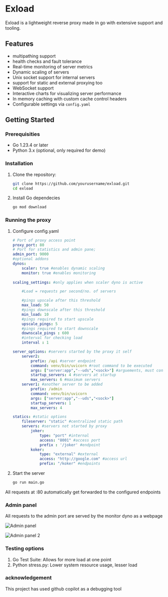 # Exload

Exload is a lightweight reverse proxy made in go with extensive support and tooling.

## Features

- multipathing support
- health checks and fault tolerance
- Real-time monitoring of server metrics
- Dynamic scaling of servers
- Unix socket support for internal servers
- support for static and external proxying too
- WebSocket support
- Interactive charts for visualizing server performance
- In memory caching with custom cache control headers
- Configurable settings via `config.yaml`

## Getting Started

### Prerequisities

- Go 1.23.4 or later
- Python 3.x (optional, only required for demo)

### Installation 

1. Clone the repository:    
     ```sh
    git clone https://github.com/yourusername/exload.git
    cd exload
    ```

2. Install Go dependecies
    ```sh
    go mod download
    ```

### Running the proxy

1. Configure config.yaml 

    ``` yaml
    # Port of proxy access point
    proxy_port: 80
    # Port for statistics and admin pane; 
    admin_port: 9000
    #optional addons
    dynos: 
        scaler: true #enables dynamic scaling
        monitor: true #enables monitoring
  
    scaling_settings: #only applies when scaler dyno is active

        #Load = requests per second/no. of servers

        #pings upscale after this threshold
        max_load: 50 
        #pings downscale after this threshold
        min_load: 10
        #pings required to start upscale
        upscale_pings: 5
        #pings required to start downscale
        downscale_pings : 600
        #interval for checking load
        interval : 1

    server_options: #servers started by the proxy it self
        server2:
            prefix: /api #server endpoint
            command: venv/bin/uvicorn #root command to be executed
            args: ["server:app","--uds","<sock>"] #arguements, must contain <sock>
            startup_servers: 4 #servers at startup
            max_servers: 6 #maximum servers
        server1: #another server to be added
            prefix: /admin
            command: venv/bin/uvicorn
            args: ["server:app","--uds","<sock>"]
            startup_servers: 1
            max_servers: 4

    statics: #static options
        fileserver: "static" #centralized static path
        servers: #servers not started by proxy
            joker:
                type: "port" #internal
                access: "8001" #access port
                prefix : '/joker' #endpoint
            koker:  
                type: "external" #external
                access: "http://google.com" #access url
                prefix: "/koker" #endpoints
    ```

2. Start the server 
    ```sh
    go run main.go
    ```

All requests at :80 automatically get forwarded to the configured endpoints

### Admin panel

All requests to the admin port are served by the monitor dyno as a webpage

![Admin panel](https://cloud-k6uee02ir-hack-club-bot.vercel.app/0_0b90c86c-3605-42dd-bd7d-e29d50372210_.png)

![Admin panel 2](
    https://cloud-ieicixf7i-hack-club-bot.vercel.app/0_151a00f6-1b69-4012-8a50-b3855d84d734_.png
)

### Testing options

1. Go Test Suite: Allows for more load at one point
2. Python stress.py: Lower system resource usage, lesser load 


### acknowledgement 

This project has used github copilot as a debugging tool